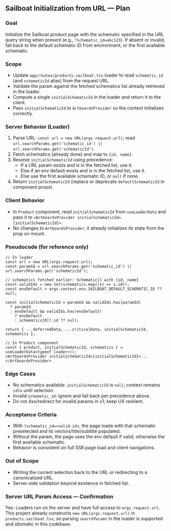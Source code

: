 ## Sailboat Initialization from URL — Plan

### Goal
Initialize the Sailboat product page with the schematic specified in the URL query string when present (e.g., `?schematic_id=abc123`). If absent or invalid, fall back to the default schematic ID from environment, or the first available schematic.

### Scope
- Update `app/routes/products.sailboat.tsx` loader to read `schematic_id` (and `schematicId` alias) from the request URL.
- Validate the param against the fetched schematics list already retrieved in the loader.
- Compute a single `initialSchematicId` in the loader and return it to the client.
- Pass `initialSchematicId` to `ArtboardsProvider` so the context initializes correctly.

### Server Behavior (Loader)
1. Parse URL: `const url = new URL(args.request.url)`; read `url.searchParams.get('schematic_id') || url.searchParams.get('schematicId')`.
2. Fetch schematics (already done) and map to `{id, name}`.
3. Resolve `initialSchematicId` using precedence:
   - If a URL param exists and is in the fetched list, use it.
   - Else if an env default exists and is in the fetched list, use it.
   - Else use the first available schematic ID, or `null` if none.
4. Return `initialSchematicId` (replace or deprecate `defaultSchematicId` in component props).

### Client Behavior
- In `Product` component, read `initialSchematicId` from `useLoaderData` and pass it to `<ArtboardsProvider initialSchematicId={initialSchematicId}>`.
- No changes to `ArtboardsProvider`; it already initializes its state from the prop on mount.

### Pseudocode (for reference only)
```tsx
// In loader
const url = new URL(args.request.url);
const paramId = url.searchParams.get('schematic_id') || url.searchParams.get('schematicId');

// schematics fetched earlier: Schematic[] with {id, name}
const validIds = new Set(schematics.map((s) => s.id));
const envDefault = args.context.env.SAILBOAT_DEFAULT_SCHEMATIC_ID ?? null;

const initialSchematicId = paramId && validIds.has(paramId)
  ? paramId
  : envDefault && validIds.has(envDefault)
    ? envDefault
    : schematics[0]?.id ?? null;

return { ...deferredData, ...criticalData, initialSchematicId, schematics };

// In Product component
const { product, initialSchematicId, schematics } = useLoaderData<typeof loader>();
<ArtboardsProvider initialSchematicId={initialSchematicId}>...</ArtboardsProvider>
```

### Edge Cases
- No schematics available: `initialSchematicId` is `null`; context remains `idle` until selection.
- Invalid `schematic_id`: ignore and fall back per precedence above.
- Do not 4xx/redirect for invalid params in v1; keep UX resilient.

### Acceptance Criteria
- With `?schematic_id=<valid-id>`, the page loads with that schematic preselected and its vectors/title/subtitle populated.
- Without the param, the page uses the env default if valid; otherwise the first available schematic.
- Behavior is consistent on full SSR page load and client navigations.

### Out of Scope
- Writing the current selection back to the URL or redirecting to a canonicalized URL.
- Server-side validation beyond existence in fetched list.

### Server URL Param Access — Confirmation
Yes. Loaders run on the server and have full access to `args.request.url`. This project already constructs `new URL(args.request.url)` in `products.sailboat.tsx`, so parsing `searchParams` in the loader is supported and idiomatic in this codebase.


